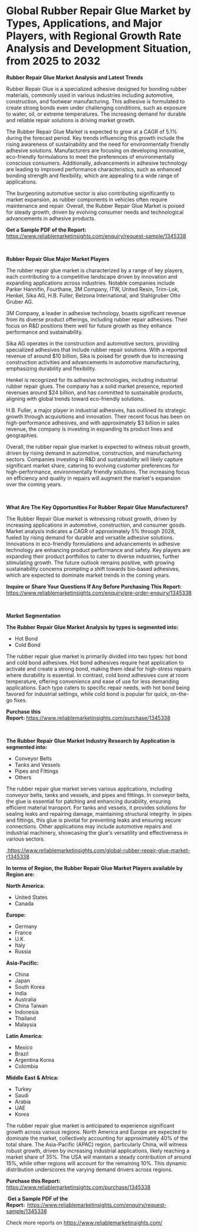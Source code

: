 <p><h1>Global Rubber Repair Glue Market by Types, Applications, and Major Players, with Regional Growth Rate Analysis and Development Situation, from 2025 to 2032</h1></p><p><strong>Rubber Repair Glue Market Analysis and Latest Trends</strong></p>
<p><p>Rubber Repair Glue is a specialized adhesive designed for bonding rubber materials, commonly used in various industries including automotive, construction, and footwear manufacturing. This adhesive is formulated to create strong bonds even under challenging conditions, such as exposure to water, oil, or extreme temperatures. The increasing demand for durable and reliable repair solutions is driving market growth.</p><p>The Rubber Repair Glue Market is expected to grow at a CAGR of 5.1% during the forecast period. Key trends influencing this growth include the rising awareness of sustainability and the need for environmentally friendly adhesive solutions. Manufacturers are focusing on developing innovative, eco-friendly formulations to meet the preferences of environmentally conscious consumers. Additionally, advancements in adhesive technology are leading to improved performance characteristics, such as enhanced bonding strength and flexibility, which are appealing to a wide range of applications.</p><p>The burgeoning automotive sector is also contributing significantly to market expansion, as rubber components in vehicles often require maintenance and repair. Overall, the Rubber Repair Glue Market is poised for steady growth, driven by evolving consumer needs and technological advancements in adhesive products.</p></p>
<p><strong>Get a Sample PDF of the Report:&nbsp;</strong> <a href="https://www.reliablemarketinsights.com/enquiry/request-sample/1345338?utm_campaign=2252&utm_medium=2&utm_source=Github&utm_content=ia&utm_term=31032025&utm_id=rubber-repair-glue">https://www.reliablemarketinsights.com/enquiry/request-sample/1345338</a></p>
<p>&nbsp;</p>
<p><strong>Rubber Repair Glue Major Market Players</strong></p>
<p><p>The rubber repair glue market is characterized by a range of key players, each contributing to a competitive landscape driven by innovation and expanding applications across industries. Notable companies include Parker Hannifin, Fourthane, 3M Company, ITW, United Resin, Trim-Lok, Henkel, Sika AG, H.B. Fuller, Belzona International, and Stahlgruber Otto Gruber AG.</p><p>3M Company, a leader in adhesive technology, boasts significant revenue from its diverse product offerings, including rubber repair adhesives. Their focus on R&D positions them well for future growth as they enhance performance and sustainability.</p><p>Sika AG operates in the construction and automotive sectors, providing specialized adhesives that include rubber repair solutions. With a reported revenue of around $10 billion, Sika is poised for growth due to increasing construction activities and advancements in automotive manufacturing, emphasizing durability and flexibility.</p><p>Henkel is recognized for its adhesive technologies, including industrial rubber repair glues. The company has a solid market presence, reported revenues around $24 billion, and has committed to sustainable products, aligning with global trends toward eco-friendly solutions.</p><p>H.B. Fuller, a major player in industrial adhesives, has outlined its strategic growth through acquisitions and innovation. Their recent focus has been on high-performance adhesives, and with approximately $3 billion in sales revenue, the company is investing in expanding its product lines and geographies.</p><p>Overall, the rubber repair glue market is expected to witness robust growth, driven by rising demand in automotive, construction, and manufacturing sectors. Companies investing in R&D and sustainability will likely capture significant market share, catering to evolving customer preferences for high-performance, environmentally friendly solutions. The increasing focus on efficiency and quality in repairs will augment the market's expansion over the coming years.</p></p>
<p>&nbsp;</p>
<p><strong>What Are The Key Opportunities For Rubber Repair Glue Manufacturers?</strong></p>
<p><p>The Rubber Repair Glue market is witnessing robust growth, driven by increasing applications in automotive, construction, and consumer goods. Market analysis indicates a CAGR of approximately 5% through 2028, fueled by rising demand for durable and versatile adhesive solutions. Innovations in eco-friendly formulations and advancements in adhesive technology are enhancing product performance and safety. Key players are expanding their product portfolios to cater to diverse industries, further stimulating growth. The future outlook remains positive, with growing sustainability concerns prompting a shift towards bio-based adhesives, which are expected to dominate market trends in the coming years.</p></p>
<p><strong>Inquire or Share Your Questions If Any Before Purchasing This Report:</strong> <a href="https://www.reliablemarketinsights.com/enquiry/pre-order-enquiry/1345338?utm_campaign=2252&utm_medium=2&utm_source=Github&utm_content=ia&utm_term=31032025&utm_id=rubber-repair-glue">https://www.reliablemarketinsights.com/enquiry/pre-order-enquiry/1345338</a></p>
<p>&nbsp;</p>
<p><strong>Market Segmentation</strong></p>
<p><strong>The Rubber Repair Glue Market Analysis by types is segmented into:</strong></p>
<p><ul><li>Hot Bond</li><li>Cold Bond</li></ul></p>
<p><p>The rubber repair glue market is primarily divided into two types: hot bond and cold bond adhesives. Hot bond adhesives require heat application to activate and create a strong bond, making them ideal for high-stress repairs where durability is essential. In contrast, cold bond adhesives cure at room temperature, offering convenience and ease of use for less demanding applications. Each type caters to specific repair needs, with hot bond being favored for industrial settings, while cold bond is popular for quick, on-the-go fixes.</p></p>
<p><strong>Purchase this Report:&nbsp;</strong><a href="https://www.reliablemarketinsights.com/purchase/1345338?utm_campaign=2252&utm_medium=2&utm_source=Github&utm_content=ia&utm_term=31032025&utm_id=rubber-repair-glue">https://www.reliablemarketinsights.com/purchase/1345338</a></p>
<p>&nbsp;</p>
<p><strong>The Rubber Repair Glue Market Industry Research by Application is segmented into:</strong></p>
<p><ul><li>Conveyor Belts</li><li>Tanks and Vessels</li><li>Pipes and Fittings</li><li>Others</li></ul></p>
<p><p>The rubber repair glue market serves various applications, including conveyor belts, tanks and vessels, and pipes and fittings. In conveyor belts, the glue is essential for patching and enhancing durability, ensuring efficient material transport. For tanks and vessels, it provides solutions for sealing leaks and repairing damage, maintaining structural integrity. In pipes and fittings, this glue is pivotal for preventing leaks and ensuring secure connections. Other applications may include automotive repairs and industrial machinery, showcasing the glue's versatility and effectiveness in various sectors.</p></p>
<p><a href="https://www.reliablemarketinsights.com/global-rubber-repair-glue-market-r1345338?utm_campaign=2252&utm_medium=2&utm_source=Github&utm_content=ia&utm_term=31032025&utm_id=rubber-repair-glue">&nbsp;https://www.reliablemarketinsights.com/global-rubber-repair-glue-market-r1345338</a></p>
<p><strong>In terms of Region, the Rubber Repair Glue Market Players available by Region are:</strong></p>
<p>
    <p> <strong> North America: </strong>
        <ul>
            <li>United States</li>
            <li>Canada</li>
        </ul>
        </p> 
    <p> <strong> Europe: </strong>
        <ul>
            <li>Germany</li>
            <li>France</li>
            <li>U.K.</li>
            <li>Italy</li>
            <li>Russia</li>
        </ul>
        </p> 
    <p> <strong> Asia-Pacific: </strong>
        <ul>
            <li>China</li>
            <li>Japan</li>
            <li>South Korea</li>
            <li>India</li>
            <li>Australia</li>
            <li>China Taiwan</li>
            <li>Indonesia</li>
            <li>Thailand</li>
            <li>Malaysia</li>
        </ul>
        </p> 
    <p> <strong> Latin America: </strong>
        <ul>
            <li>Mexico</li>
            <li>Brazil</li>
            <li>Argentina Korea</li>
            <li>Colombia</li>
        </ul>
        </p> 
    <p> <strong> Middle East & Africa: </strong>
        <ul>
            <li>Turkey</li>
            <li>Saudi</li>
            <li>Arabia</li>
            <li>UAE</li>
            <li>Korea</li>
        </ul>
    </p>
    </p>
<p><p>The rubber repair glue market is anticipated to experience significant growth across various regions. North America and Europe are expected to dominate the market, collectively accounting for approximately 40% of the total share. The Asia-Pacific (APAC) region, particularly China, will witness robust growth, driven by increasing industrial applications, likely reaching a market share of 35%. The USA will maintain a steady contribution of around 15%, while other regions will account for the remaining 10%. This dynamic distribution underscores the varying demand drivers across regions.</p></p>
<p><strong>Purchase this Report: </strong><a href="https://www.reliablemarketinsights.com/purchase/1345338?utm_campaign=2252&utm_medium=2&utm_source=Github&utm_content=ia&utm_term=31032025&utm_id=rubber-repair-glue">https://www.reliablemarketinsights.com/purchase/1345338</a></p>
<p>&nbsp;<strong>Get a Sample PDF of the Report:&nbsp;&nbsp;</strong><a href="https://www.reliablemarketinsights.com/enquiry/request-sample/1345338?utm_campaign=2252&utm_medium=2&utm_source=Github&utm_content=ia&utm_term=31032025&utm_id=rubber-repair-glue">https://www.reliablemarketinsights.com/enquiry/request-sample/1345338</a></p>
<p><strong></strong></p>
<p>Check more reports on <a href="https://www.reliablemarketinsights.com/?utm_campaign=2252&utm_medium=2&utm_source=Github&utm_content=ia&utm_term=31032025&utm_id=rubber-repair-glue">https://www.reliablemarketinsights.com/</a></p>